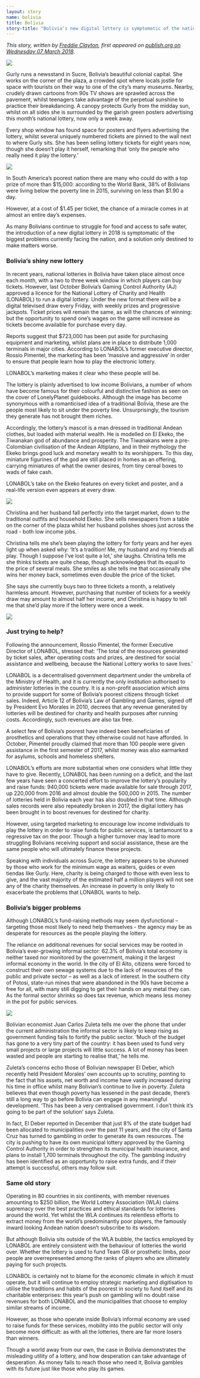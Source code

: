 ```yaml
---
layout: story
name: bolivia
title: Bolivia
story-title: "Bolivia’s new digital lottery is symptomatic of the nation’s bigger problems"
---
```

_This story, written by [Freddie Clayton](https://beta.publish.org/user/4b5d42fc51b604efa7cb08c7dc759912), first appeared on [publish.org on Wednesday 07 March 2018](https://beta.publish.org/channel/ethics/commissions/15ce514988ef74f40de8a5b3d372c9c1/pitch/ef02507ef4af24d26f7f5e9310b13e26/post/ef02507ef4af24d26f7f5e9310b13e26)_.

![](/img/stories/bolivia-1.jpg)

Gurly runs a newsstand in Sucre, Bolivia’s beautiful colonial capital. She works on the corner of the plaza, a crowded spot where locals jostle for space with tourists on their way to one of the city’s many museums. Nearby, crudely drawn cartoons from 90s TV shows are sprawled across the pavement, whilst teenagers take advantage of the perpetual sunshine to practice their breakdancing. A canopy protects Gurly from the midday sun, whilst on all sides she is surrounded by the garish green posters advertising this month’s national lottery, now only a week away.

Every shop window has found space for posters and flyers advertising the lottery, whilst several uniquely numbered tickets are pinned to the wall next to where Gurly sits. She has been selling lottery tickets for eight years now, though she doesn’t play it herself, remarking that ‘only the people who really need it play the lottery.’

![](/img/stories/bolivia-2.jpg)

In South America’s poorest nation there are many who could do with a top prize of more than $15,000: according to the World Bank, 38% of Bolivians were living below the poverty line in 2015, surviving on less than $1.90 a day.

However, at a cost of $1.45 per ticket, the chance of a miracle comes in at almost an entire day’s expenses.

As many Bolivians continue to struggle for food and access to safe water, the introduction of a new digital lottery in 2018 is symptomatic of the biggest problems currently facing the nation, and a solution only destined to make matters worse.

### Bolivia’s shiny new lottery

In recent years, national lotteries in Bolivia have taken place almost once each month, with a two to three week window in which players can buy tickets. However, last October Bolivia’s Gaming Control Authority (AJ) approved a licence for the National Lottery of Charity and Health (LONABOL) to run a digital lottery. Under the new format there will be a digital televised draw every Friday, with weekly prizes and progressive jackpots. Ticket prices will remain the same, as will the chances of winning: but the opportunity to spend one’s wages on the game will increase as tickets become available for purchase every day.

Reports suggest that $723,000 has been put aside for purchasing equipment and marketing, whilst plans are in place to distribute 1,000 terminals in major cities. According to LONABOL’s former executive director, Rossio Pimentel, the marketing has been ‘massive and aggressive’ in order to ensure that people learn how to play the electronic lottery.

LONABOL’s marketing makes it clear who these people will be.

The lottery is plainly advertised to low income Bolivians, a number of whom have become famous for their colourful and distinctive fashion as seen on the cover of LonelyPlanet guidebooks. Although the image has become synonymous with a romanticised idea of a traditional Bolivia, these are the people most likely to sit under the poverty line. Unsurprisingly, the tourism they generate has not brought them riches.

Accordingly, the lottery’s mascot is a man dressed in traditional Andean clothes, but loaded with material wealth. He is modelled on El Ekeko, the Tiwanakan god of abundance and prosperity. The Tiwanakans were a pre-Colombian civilisation of the Andean Altiplano, and in their mythology the Ekeko brings good luck and monetary wealth to its worshippers. To this day, miniature figurines of the god are still placed in homes as an offering, carrying miniatures of what the owner desires, from tiny cereal boxes to wads of fake cash.

LONABOL’s take on the Ekeko features on every ticket and poster, and a real-life version even appears at every draw.

![](/img/stories/bolivia-3.jpg)

Christina and her husband fall perfectly into the target market, down to the traditional outfits and household Ekeko. She sells newspapers from a table on the corner of the plaza whilst her husband polishes shoes just across the road - both low income jobs.

Christina tells me she’s been playing the lottery for forty years and her eyes light up when asked why: ‘It’s a tradition! Me, my husband and my friends all play. Though I suppose I’ve lost quite a lot,’ she laughs. Christina tells me she thinks tickets are quite cheap, though acknowledges that its equal to the price of several meals. She smiles as she tells me that occasionally she wins her money back, sometimes even double the price of the ticket.

She says she currently buys two to three tickets a month, a relatively harmless amount. However, purchasing that number of tickets for a weekly draw may amount to almost half her income, and Christina is happy to tell me that she’d play more if the lottery were once a week.

![](/img/stories/bolivia-4.jpg)

### Just trying to help?

Following the announcement, Rossio Pimentel, the former Executive Director of LONABOL, stressed that: ‘The total of the resources generated by ticket sales, after operating costs and prizes, are destined for social assistance and wellbeing, because the National Lottery works to save lives.’

LONABOL is a decentralised government department under the umbrella of the Ministry of Health, and it is currently the only institution authorised to administer lotteries in the country. It is a non-profit association which aims to provide support for some of Bolivia’s poorest citizens through ticket sales. Indeed, Article 12 of Bolivia’s Law of Gambling and Games, signed off by President Evo Morales in 2010, decrees that any revenue generated by lotteries will be destined for charity and health purposes after running costs. Accordingly, such revenues are also tax free.

A select few of Bolivia’s poorest have indeed been beneficiaries of prosthetics and operations that they otherwise could not have afforded. In October, Pimentel proudly claimed that more than 100 people were given assistance in the first semester of 2017, whilst money was also earmarked for asylums, schools and homeless shelters.

LONABOL’s efforts are more substantial when one considers what little they have to give. Recently, LONABOL has been running on a deficit, and the last few years have seen a concerted effort to improve the lottery’s popularity and raise funds: 940,000 tickets were made available for sale through 2017, up 220,000 from 2016 and almost double the 500,000 in 2015. The number of lotteries held in Bolivia each year has also doubled in that time. Although sales records were also repeatedly broken in 2017, the digital lottery has been brought in to boost revenues for destined for charity.

However, using targeted marketing to encourage low income individuals to play the lottery in order to raise funds for public services, is tantamount to a regressive tax on the poor. Though a higher turnover may lead to more struggling Bolivians receiving support and social assistance, these are the same people who will ultimately finance these projects.

Speaking with individuals across Sucre, the lottery appears to be shunned by those who work for the minimum wage as waiters, guides or even tiendas like Gurly. Here, charity is being charged to those with even less to give, and the vast majority of the estimated half a million players will not see any of the charity themselves. An increase in poverty is only likely to exacerbate the problems that LONABOL wants to help.

### Bolivia’s bigger problems

Although LONABOL’s fund-raising methods may seem dysfunctional – targeting those most likely to need help themselves - the agency may be as desperate for resources as the people playing the lottery.

The reliance on additional revenues for social services may be rooted in Bolivia’s ever-growing informal sector: 62.3% of Bolivia’s total economy is neither taxed nor monitored by the government, making it the largest informal economy in the world. In the city of El Alto, citizens were forced to construct their own sewage systems due to the lack of resources of the public and private sector – as well as a lack of interest. In the southern city of Potosi, state-run mines that were abandoned in the 90s have become a free for all, with many still digging to get their hands on any metal they can. As the formal sector shrinks so does tax revenue, which means less money in the pot for public services.

![](/img/stories/bolivia-5.jpg)

Bolivian economist Juan Carlos Zuleta tells me over the phone that under the current administration the informal sector is likely to keep rising as government funding fails to fortify the public sector. ‘Much of the budget has gone to a very tiny part of the country: it has been used to fund very small projects or large projects will little success. A lot of money has been wasted and people are starting to realise that,’ he tells me.

Zuleta’s concerns echo those of Bolivian newspaper El Deber, which recently held President Morales’ own accounts up to scrutiny, pointing to the fact that his assets, net worth and income have vastly increased during his time in office whilst many Bolivian’s continue to live in poverty. Zuleta believes that even though poverty has lessened in the past decade, there’s still a long way to go before Bolivia can engage in any meaningful development. ‘This has been a very centralised government. I don’t think it’s going to be part of the solution’ says Zuleta.

In fact, El Deber reported in December that just 8% of the state budget had been allocated to municipalities over the past 11 years, and the city of Santa Cruz has turned to gambling in order to generate its own resources. The city is pushing to have its own municipal lottery approved by the Gaming Control Authority in order to strengthen its municipal health insurance, and plans to install 1,700 terminals throughout the city. The gambling industry has been identified as an opportunity to raise extra funds, and if their attempt is successful, others may follow suit.

### Same old story

Operating in 80 countries in six continents, with member revenues amounting to $250 billion, the World Lottery Association (WLA) claims supremacy over the best practices and ethical standards for lotteries around the world. Yet whilst the WLA continues its relentless efforts to extract money from the world’s predominantly poor players, the famously inward looking Andean nation doesn’t subscribe to its wisdom.

But although Bolivia sits outside of the WLA bubble, the tactics employed by LONABOL are entirely consistent with the behaviour of lotteries the world over. Whether the lottery is used to fund Team GB or prosthetic limbs, poor people are overrepresented among the ranks of players who are ultimately paying for such projects.

LONABOL is certainly not to blame for the economic climate in which it must operate, but it will continue to employ strategic marketing and digitisation to utilise the traditions and habits of the poorest in society to fund itself and its charitable enterprises: this year’s push on gambling will no doubt raise revenues for both LONABOL and the municipalities that choose to employ similar streams of income.

However, as those who operate inside Bolivia’s informal economy are used to raise funds for these services, mobility into the public sector will only become more difficult: as with all the lotteries, there are far more losers than winners.

Though a world away from our own, the case in Bolivia demonstrates the misleading utility of a lottery, and how desperation can take advantage of desperation. As money fails to reach those who need it, Bolivia gambles with its future just like those who play its games.
